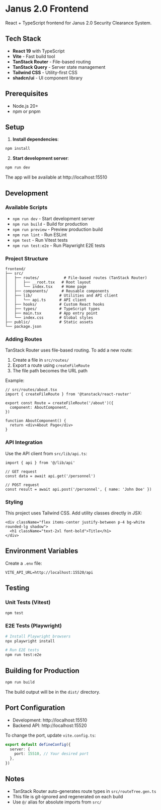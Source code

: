 # Janus 2.0 Frontend

React + TypeScript frontend for Janus 2.0 Security Clearance System.

## Tech Stack

- **React 19** with TypeScript
- **Vite** - Fast build tool
- **TanStack Router** - File-based routing
- **TanStack Query** - Server state management
- **Tailwind CSS** - Utility-first CSS
- **shadcn/ui** - UI component library

## Prerequisites

- Node.js 20+
- npm or pnpm

## Setup

1. **Install dependencies**:
```bash
npm install
```

2. **Start development server**:
```bash
npm run dev
```

The app will be available at http://localhost:15510

## Development

### Available Scripts

- `npm run dev` - Start development server
- `npm run build` - Build for production
- `npm run preview` - Preview production build
- `npm run lint` - Run ESLint
- `npm test` - Run Vitest tests
- `npm run test:e2e` - Run Playwright E2E tests

### Project Structure

```
frontend/
├── src/
│   ├── routes/           # File-based routes (TanStack Router)
│   │   ├── __root.tsx   # Root layout
│   │   └── index.tsx    # Home page
│   ├── components/      # Reusable components
│   ├── lib/            # Utilities and API client
│   │   └── api.ts      # API client
│   ├── hooks/          # Custom React hooks
│   ├── types/          # TypeScript types
│   ├── main.tsx        # App entry point
│   └── index.css       # Global styles
├── public/             # Static assets
└── package.json
```

### Adding Routes

TanStack Router uses file-based routing. To add a new route:

1. Create a file in `src/routes/`
2. Export a route using `createFileRoute`
3. The file path becomes the URL path

Example:
```tsx
// src/routes/about.tsx
import { createFileRoute } from '@tanstack/react-router'

export const Route = createFileRoute('/about')({
  component: AboutComponent,
})

function AboutComponent() {
  return <div>About Page</div>
}
```

### API Integration

Use the API client from `src/lib/api.ts`:

```tsx
import { api } from '@/lib/api'

// GET request
const data = await api.get('/personnel')

// POST request
const result = await api.post('/personnel', { name: 'John Doe' })
```

### Styling

This project uses Tailwind CSS. Add utility classes directly in JSX:

```tsx
<div className="flex items-center justify-between p-4 bg-white rounded-lg shadow">
  <h1 className="text-2xl font-bold">Title</h1>
</div>
```

## Environment Variables

Create a `.env` file:

```
VITE_API_URL=http://localhost:15520/api
```

## Testing

### Unit Tests (Vitest)

```bash
npm test
```

### E2E Tests (Playwright)

```bash
# Install Playwright browsers
npx playwright install

# Run E2E tests
npm run test:e2e
```

## Building for Production

```bash
npm run build
```

The build output will be in the `dist/` directory.

## Port Configuration

- Development: http://localhost:15510
- Backend API: http://localhost:15520

To change the port, update `vite.config.ts`:

```ts
export default defineConfig({
  server: {
    port: 15510, // Your desired port
  },
})
```

## Notes

- TanStack Router auto-generates route types in `src/routeTree.gen.ts`
- This file is git-ignored and regenerated on each build
- Use `@/` alias for absolute imports from `src/`
